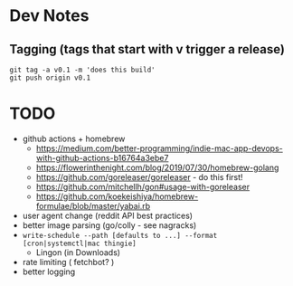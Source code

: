 # Dev Notes

## Tagging (tags that start with v trigger a release)

```
git tag -a v0.1 -m 'does this build'
git push origin v0.1
```

# TODO

- github actions + homebrew
  - https://medium.com/better-programming/indie-mac-app-devops-with-github-actions-b16764a3ebe7
  - https://flowerinthenight.com/blog/2019/07/30/homebrew-golang
  - https://github.com/goreleaser/goreleaser - do this first!
  - https://github.com/mitchellh/gon#usage-with-goreleaser
  - https://github.com/koekeishiya/homebrew-formulae/blob/master/yabai.rb
- user agent change (reddit API best practices)
- better image parsing (go/colly - see nagracks)
- `write-schedule --path [defaults to ...] --format [cron|systemctl|mac thingie]`
  - Lingon (in Downloads)
- rate limiting ( fetchbot? )
- better logging
